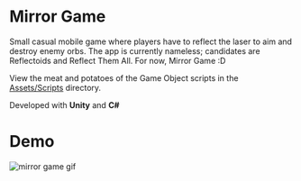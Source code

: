 # Mirror Game 
Small casual mobile game where players have to reflect the laser to aim and destroy enemy orbs. The app is currently nameless; candidates are Reflectoids and Reflect Them All. For now, Mirror Game :D

View the meat and potatoes of the Game Object scripts in the [Assets/Scripts](https://github.com/ornelasf1/mirror_game/tree/cab3017538c1abace779f6a1d9f924d26dea6c19/Assets/Scripts) directory.

Developed with **Unity** and **C#**

# Demo
![mirror game gif](https://github.com/ornelasf1/mirror_game/blob/cab3017538c1abace779f6a1d9f924d26dea6c19/mirrorgame.gif)
